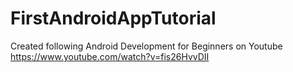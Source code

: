 # FirstAndroidAppTutorial
Created following Android Development for Beginners on Youtube https://www.youtube.com/watch?v=fis26HvvDII 
